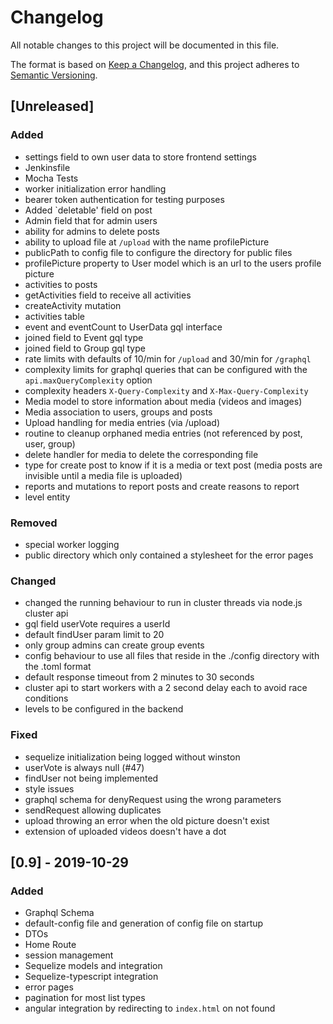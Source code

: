 # Changelog
All notable changes to this project will be documented in this file.

The format is based on [Keep a Changelog](https://keepachangelog.com/en/1.0.0/),
and this project adheres to [Semantic Versioning](https://semver.org/spec/v2.0.0.html).

## [Unreleased]

### Added

- settings field to own user data to store frontend settings
- Jenkinsfile
- Mocha Tests
- worker initialization error handling
- bearer token authentication for testing purposes
- Added `deletable' field on post
- Admin field that for admin users
- ability for admins to delete posts
- ability to upload file at `/upload` with the name profilePicture
- publicPath to config file to configure the directory for public files
- profilePicture property to User model which is an url to the users profile picture
- activities to posts
- getActivities field to receive all activities
- createActivity mutation
- activities table
- event and eventCount to UserData gql interface
- joined field to Event gql type
- joined field to Group gql type
- rate limits with defaults of 10/min for `/upload` and 30/min for `/graphql`
- complexity limits for graphql queries that can be configured with the `api.maxQueryComplexity` option
- complexity headers `X-Query-Complexity` and `X-Max-Query-Complexity`
- Media model to store information about media (videos and images)
- Media association to users, groups and posts
- Upload handling for media entries (via /upload)
- routine to cleanup orphaned media entries (not referenced by post, user, group)
- delete handler for media to delete the corresponding file
- type for create post to know if it is a media or text post (media posts are invisible until a media file is uploaded)
- reports and mutations to report posts and create reasons to report
- level entity

### Removed

- special worker logging
- public directory which only contained a stylesheet for the error pages

### Changed

- changed the running behaviour to run in cluster threads via node.js cluster api
- gql field userVote requires a userId
- default findUser param limit to 20
- only group admins can create group events
- config behaviour to use all files that reside in the ./config directory with the .toml format
- default response timeout from 2 minutes to 30 seconds
- cluster api to start workers with a 2 second delay each to avoid race conditions
- levels to be configured in the backend

### Fixed

- sequelize initialization being logged without winston
- userVote is always null (#47)
- findUser not being implemented
- style issues
- graphql schema for denyRequest using the wrong parameters
- sendRequest allowing duplicates
- upload throwing an error when the old picture doesn't exist
- extension of uploaded videos doesn't have a dot

## [0.9] - 2019-10-29

### Added

- Graphql Schema
- default-config file and generation of config file on startup
- DTOs
- Home Route
- session management
- Sequelize models and integration
- Sequelize-typescript integration
- error pages
- pagination for most list types
- angular integration by redirecting to `index.html` on not found
